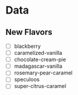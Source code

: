 # Data

## New Flavors

- [ ] blackberry
- [ ] caramelized-vanilla
- [ ] chocolate-cream-pie
- [ ] madagascar-vanilla
- [ ] rosemary-pear-caramel
- [ ] speculoos
- [ ] super-citrus-caramel
